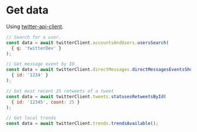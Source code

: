 # Get data

Using [twitter-api-client](https://www.npmjs.com/package/twitter-api-client).

```javascript 
// Search for a user.
const data = await twitterClient.accountsAndUsers.usersSearch(
  { q: 'twitterDev' }
);

// Get message event by ID
const data = await twitterClient.directMessages.directMessagesEventsShow(
  { id: '1234' }
);

// Get most recent 25 retweets of a tweet
const data = await twitterClient.tweets.statusesRetweetsById(
  { id: '12345', count: 25 }
);

// Get local trends
const data = await twitterClient.trends.trendsAvailable();
```
